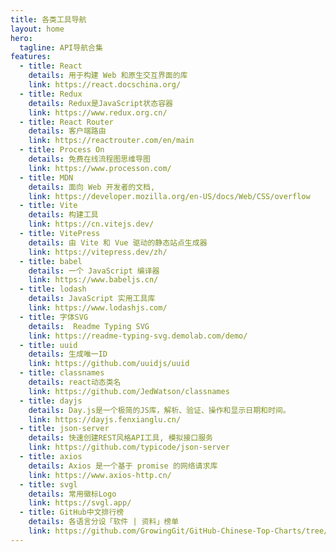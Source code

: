 ```yaml
---
title: 各类工具导航
layout: home
hero:
  tagline: API导航合集
features:
  - title: React
    details: 用于构建 Web 和原生交互界面的库
    link: https://react.docschina.org/
  - title: Redux
    details: Redux是JavaScript状态容器
    link: https://www.redux.org.cn/
  - title: React Router
    details: 客户端路由
    link: https://reactrouter.com/en/main
  - title: Process On
    details: 免费在线流程图思维导图
    link: https://www.processon.com/
  - title: MDN
    details: 面向 Web 开发者的文档,
    link: https://developer.mozilla.org/en-US/docs/Web/CSS/overflow
  - title: Vite
    details: 构建工具
    link: https://cn.vitejs.dev/
  - title: VitePress
    details: 由 Vite 和 Vue 驱动的静态站点生成器
    link: https://vitepress.dev/zh/
  - title: babel
    details: 一个 JavaScript 编译器
    link: https://www.babeljs.cn/
  - title: lodash
    details: JavaScript 实用工具库
    link: https://www.lodashjs.com/
  - title: 字体SVG
    details:  Readme Typing SVG
    link: https://readme-typing-svg.demolab.com/demo/
  - title: uuid
    details: 生成唯一ID
    link: https://github.com/uuidjs/uuid
  - title: classnames
    details: react动态类名
    link: https://github.com/JedWatson/classnames
  - title: dayjs
    details: Day.js是一个极简的JS库，解析、验证、操作和显示日期和时间。
    link: https://dayjs.fenxianglu.cn/
  - title: json-server
    details: 快速创建REST风格API工具, 模拟接口服务
    link: https://github.com/typicode/json-server
  - title: axios
    details: Axios 是一个基于 promise 的网络请求库
    link: https://www.axios-http.cn/
  - title: svgl
    details: 常用徽标Logo
    link: https://svgl.app/
  - title: GitHub中文排行榜
    details: 各语言分设「软件 | 资料」榜单
    link: https://github.com/GrowingGit/GitHub-Chinese-Top-Charts/tree/master?tab=readme-ov-file
---
```

